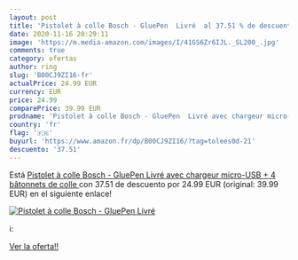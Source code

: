 ```yaml
---
layout: post
title: 'Pistolet à colle Bosch - GluePen  Livré  al 37.51 % de descuento'
date: 2020-11-16 20:29:11
image: 'https://m.media-amazon.com/images/I/41GS6Zr6IJL._SL200_.jpg'
comments: true
category: ofertas
author: ring
slug: 'B00CJ9ZI16-fr'
actualPrice: 24.99 EUR
currency: EUR
price: 24.99
comparePrice: 39.99 EUR
prodname: 'Pistolet à colle Bosch - GluePen  Livré avec chargeur micro-USB + 4 bâtonnets de colle '
country: 'fr'
flag: '🇫🇷'
buyurl: 'https://www.amazon.fr/dp/B00CJ9ZI16/?tag=tolees0d-21'
descuento: '37.51'
---
```


Está [Pistolet à colle Bosch - GluePen  Livré avec chargeur micro-USB + 4 bâtonnets de colle ](https://www.amazon.fr/dp/B00CJ9ZI16/?tag=tolees0d-21) con 37.51 de descuento por 24.99 EUR (original: 39.99 EUR) en el siguiente enlace!

[![Pistolet à colle Bosch - GluePen  Livré ](https://m.media-amazon.com/images/I/41GS6Zr6IJL._SL200_.jpg)](https://www.amazon.fr/dp/B00CJ9ZI16/?tag=tolees0d-21)

ℹ️:


[Ver la oferta!!](https://www.amazon.fr/dp/B00CJ9ZI16/?tag=tolees0d-21)
